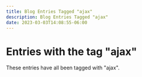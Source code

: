 ```yaml
---
title: Blog Entries Tagged "ajax"
description: Blog Entries Tagged "ajax"
date: 2023-03-03T14:08:55-06:00
---
```

# Entries with the tag "ajax"

These entries have all been tagged with "ajax".